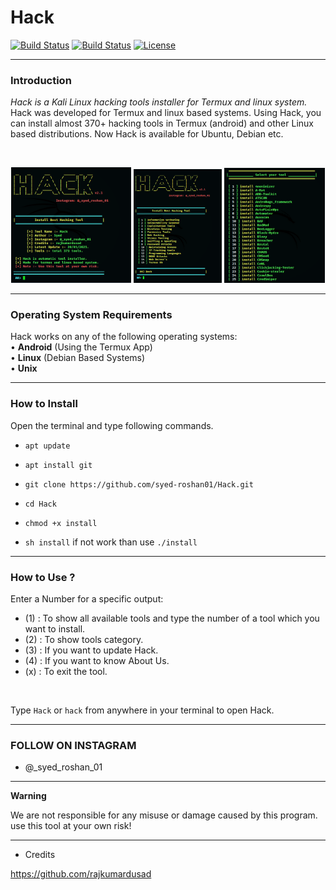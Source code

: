 # Hack

[![Build Status](https://img.shields.io/github/forks/syed-roshan01/Hack.svg)](https://github.com/syed-roshan01/Hack)
[![Build Status](https://img.shields.io/github/stars/syed-roshan01/Hack.svg)](https://github.com/syed-roshan01/Hack)
[![License](https://img.shields.io/github/license/syed-roshan01/Hack.svg)](https://github.com/syed-roshan01/Hack)

------------------------------------------------------------------------

### Introduction

*Hack is a Kali Linux hacking tools installer for Termux and linux system.*
Hack was developed for Termux and linux based systems. Using Hack, you can install almost 370+ hacking tools in Termux (android) and other Linux based distributions. Now Hack is available for Ubuntu, Debian etc.

<br>
<p align="center">
<img width="38%" src="core/hack.png"/>
<img width="28%" src="core/hack_cat.png"/>
<img width="32%" src="core/Screenshot_2020-05-17-20-17-56.png"/>
</p>

------------------------------------------------------------------------

### Operating System Requirements

Hack works on any of the following operating systems:<br>
• **Android** (Using the Termux App) <br>
• **Linux** (Debian Based Systems) <br>
• **Unix**

------------------------------------------------------------------------

### How to Install

Open the terminal and type following commands.

* `apt update`

* `apt install git`

* `git clone https://github.com/syed-roshan01/Hack.git`

* `cd Hack`

* `chmod +x install`

* `sh install` if not work than use `./install`

------------------------------------------------------------------------

### How to Use ?

Enter a Number for a specific output:
- (1) : To show all available tools and type the number of a tool which you want to install.
- (2) : To show tools category.
- (3) : If you want to update Hack.
- (4) : If you want to know About Us.
- (x) : To exit the tool.

<br/>

Type `Hack` or `hack` from anywhere in your terminal to open Hack.

------------------------------------------------------------------------

### FOLLOW ON INSTAGRAM

* @_syed_roshan_01

------------------------------------------------------------------------

**Warning**

We are not responsible for any misuse or damage caused by this program. use this tool at your own risk!

------------------------------------------------------------------------

* Credits

https://github.com/rajkumardusad


